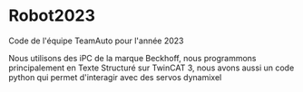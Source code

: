 # Robot2023

Code de l'équipe TeamAuto pour l'année 2023

Nous utilisons des iPC de la marque Beckhoff, nous programmons principalement en Texte Structuré sur TwinCAT 3, nous avons aussi un code python qui permet d'interagir avec des servos dynamixel
